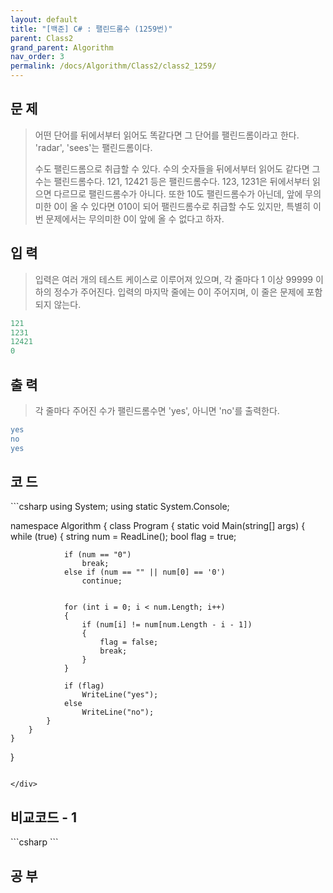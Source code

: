 ```yaml
---
layout: default
title: "[백준] C# : 팰린드롬수 (1259번)"
parent: Class2
grand_parent: Algorithm
nav_order: 3
permalink: /docs/Algorithm/Class2/class2_1259/
---
```


## 문 제

> 어떤 단어를 뒤에서부터 읽어도 똑같다면 그 단어를 팰린드롬이라고 한다. 'radar', 'sees'는 팰린드롬이다.
>
> 수도 팰린드롬으로 취급할 수 있다. 수의 숫자들을 뒤에서부터 읽어도 같다면 그 수는 팰린드롬수다. 121, 12421 등은 팰린드롬수다. 123, 1231은 뒤에서부터 읽으면 다르므로 팰린드롬수가 아니다. 또한 10도 팰린드롬수가 아닌데, 앞에 무의미한 0이 올 수 있다면 010이 되어 팰린드롬수로 취급할 수도 있지만, 특별히 이번 문제에서는 무의미한 0이 앞에 올 수 없다고 하자.

## 입 력

> 입력은 여러 개의 테스트 케이스로 이루어져 있으며, 각 줄마다 1 이상 99999 이하의 정수가 주어진다. 입력의 마지막 줄에는 0이 주어지며, 이 줄은 문제에 포함되지 않는다.

```yaml
121
1231
12421
0
```

## 출 력

> 각 줄마다 주어진 수가 팰린드롬수면 'yes', 아니면 'no'를 출력한다.

```yaml
yes
no
yes
```

## 코 드

<div class="code-example" markdown="1">
```csharp
using System;
using static System.Console;

namespace Algorithm
{
class Program
{
static void Main(string[] args)
{
while (true)
{
string num = ReadLine();
bool flag = true;

                if (num == "0")
                    break;
                else if (num == "" || num[0] == '0')
                    continue;


                for (int i = 0; i < num.Length; i++)
                {
                    if (num[i] != num[num.Length - i - 1])
                    {
                        flag = false;
                        break;
                    }
                }

                if (flag)
                    WriteLine("yes");
                else
                    WriteLine("no");
            }
        }
    }

}

```

</div>
```

## 비교코드 - 1

<div class="code-example" markdown="1">
```csharp
```

</div>

## 공 부

